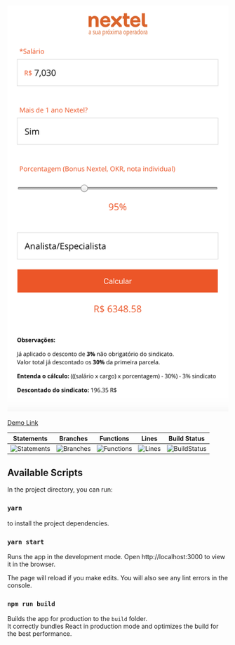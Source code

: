 ![Demo](https://github.com/caiodesign/nextel-ppr/blob/master/demo/demo1.png?raw=true)

[Demo Link](https://nextel-ppr-calculator.netlify.com/)

| Statements | Branches | Functions | Lines | Build Status |
| -----------|----------|-----------|-------| ------------ |
| ![Statements](https://img.shields.io/badge/Coverage-9.09%25-red.svg "Make me better!") | ![Branches](https://img.shields.io/badge/Coverage-9.38%25-red.svg "Make me better!") | ![Functions](https://img.shields.io/badge/Coverage-8.57%25-red.svg "Make me better!") | ![Lines](https://img.shields.io/badge/Coverage-9.43%25-red.svg "Make me better!") | ![BuildStatus](https://img.shields.io/badge/Build-Passing-brightgreen.svg "Building Status") |

## Available Scripts

In the project directory, you can run:

### `yarn`

to install the project dependencies.

### `yarn start`

Runs the app in the development mode.
Open http://localhost:3000 to view it in the browser.

The page will reload if you make edits.
You will also see any lint errors in the console.


### `npm run build`

Builds the app for production to the `build` folder.<br>
It correctly bundles React in production mode and optimizes the build for the best performance.